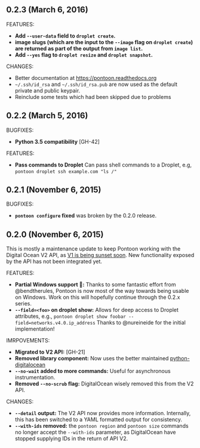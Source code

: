 ## 0.2.3 (March 6, 2016)

FEATURES:

   * **Add `--user-data` field to `droplet create`.**
   * **image slugs (which are the input to the `--image` flag on `droplet
	 create`) are returned as part of the output from `image list`.**
   * **Add `--yes` flag to `droplet resize` and `droplet snapshot`.**

CHANGES:

   * Better documentation at <https://pontoon.readthedocs.org>
   * `~/.ssh/id_rsa` and `~/.ssh/id_rsa.pub` are now used as the default
	 private and public keypair.
   * Reinclude some tests which had been skipped due to problems

## 0.2.2 (March 5, 2016)

BUGFIXES:

   * **Python 3.5 compatibility** [GH-42]

FEATURES:

   * **Pass commands to Droplet** Can pass shell commands to a Droplet, e.g,
	 `pontoon droplet ssh example.com "ls /"`

## 0.2.1 (November 6, 2015)

BUGFIXES:

   * **`pontoon configure` fixed** was broken by the 0.2.0 release.

## 0.2.0 (November 6, 2015)

This is mostly a maintenance update to keep Pontoon working with the Digital Ocean V2 API, as [V1 is being sunset soon](https://github.com/duggan/pontoon/issues/21). New functionality exposed by the API has not been integrated yet.

FEATURES:

   * **Partial Windows support :tada::** Thanks to some fantastic effort from @bendtherules, Pontoon is now most of the way towards being usable on Windows. Work on this will hopefully continue through the 0.2.x series.
   * **`--field=<foo>` on droplet show:** Allows for deep access to Droplet attributes, e.g., `pontoon droplet show foobar --field=networks.v4.0.ip_address`
   Thanks to @nureineide for the initial implementation!

IMRPOVEMENTS:

   * **Migrated to V2 API:** [GH-21]
   * **Removed library component:** Now uses the better maintained [python-digitalocean](https://github.com/koalalorenzo/python-digitalocean)
   * **`--no-wait` added to more commands:** Useful for asynchronous instrumentation.
   * **Removed `--no-scrub` flag:** DigitalOcean wisely removed this from the V2 API.
	
CHANGES:

   * **`--detail` output:** The V2 API now provides more information. Internally,
   this has been switched to a YAML formatted output for consistency.
   * **`--with-ids` removed:** the `pontoon region` and `pontoon size` commands no longer accept the `--with-ids` parameter, as DigitalOcean have stopped supplying IDs in the return of API V2.
